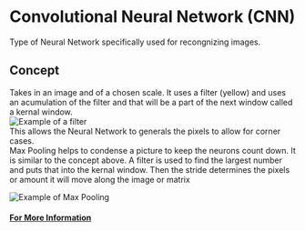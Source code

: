 # Convolutional Neural Network (CNN)
Type of Neural Network specifically used for recongnizing images.

## Concept
Takes in an image and of a chosen scale. It uses a filter (yellow) and uses an acumulation of the filter and that will be a part of the next window called a kernal window.<br/>
![Example of a filter](https://i.stack.imgur.com/9Iu89.gif)<br/>
This allows the Neural Network to generals the pixels to allow for corner cases.<br/>
Max Pooling helps to condense a picture to keep the neurons count down. It is similar to the concept above. A filter is used to find the largest number and puts that into the kernal window. Then the stride determines the pixels or amount it will move along the image or matrix

![Example of Max Pooling](https://adeshpande3.github.io/assets/Cover2nd.png)<br/>


#### [For More Information](https://adeshpande3.github.io/A-Beginner%27s-Guide-To-Understanding-Convolutional-Neural-Networks-Part-2/)
